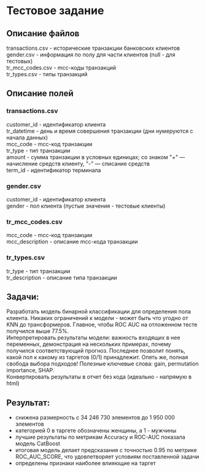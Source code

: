 # Тестовое задание
  
## Описание файлов
transactions.csv - исторические транзакции банковских клиентов  
gender.csv - информация по полу для части клиентов (null - для тестовых)  
tr_mcc_codes.csv - mcc-коды транзакций  
tr_types.csv - типы транзакций  
  
## Описание полей
### transactions.csv  
customer_id - идентификатор клиента  
tr_datetime - день и время совершения транзакции (дни нумеруются с начала данных)  
mcc_code - mcc-код транзакции  
tr_type - тип транзакции  
amount - сумма транзакции в условных единицах; со знаком "+" — начисление средств клиенту, "-" — списание средств  
term_id - идентификатор терминала  
  
### gender.csv  
customer_id - идентификатор клиента  
gender - пол клиента (пустые значения - тестовые клиенты)  
  
### tr_mcc_codes.csv  
mcc_code - mcc-код транзакции  
mcc_description - описание mcc-кода транзакции  
  
### tr_types.csv  
tr_type - тип транзакции  
tr_description - описание типа транзакции  
  
## Задачи:  
Разработать модель бинарной классификации для определения пола клиента. Никаких ограничений к модели - может быть что угодно от KNN до трансформеров. Главное, чтобы ROC AUC на отложенном тесте получился выше 77.5%.  
Интерпретировать результаты модели: важность входящих в нее переменных, демонстрация на нескольких примерах, почему получился соответствующий прогноз. Последнее позволит понять, какой пол к какому из таргетов (0/1) принадлежит. Опять же, полная свобода выбора подходов! Полезные ключевые слова: gain, permutation importance, SHAP.  
Конвертировать результаты в отчет без кода (идеально - напрямую в html)  
  
## Результат:  
- снижена размерность с 34 246 730 элементов до 1 950 000 элементов  
- категорией 0 в таргете обозначены женщины, а 1 - мужчины  
- лучшие результаты по метрикам Accuracy и ROC-AUC показала модель CatBoost  
- итоговая модель делает предсказания с точностью 0.95 по метрике ROC_AUC_SCORE, что удовлетворяет условиям поставленной задачи  
- определены признаки наиболее влияющие на таргет  
